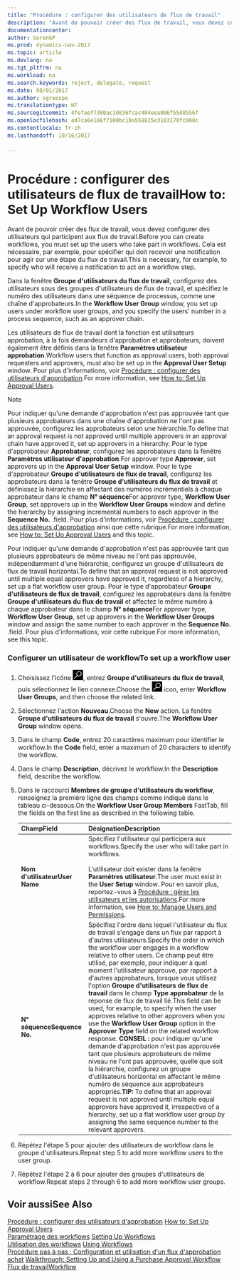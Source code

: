 ```yaml
---
title: "Procédure : configurer des utilisateurs de flux de travail"
description: "Avant de pouvoir créer des flux de travail, vous devez configurer des utilisateurs qui participent aux flux de travail. Cela est nécessaire, par exemple, pour spécifier qui doit recevoir une notification pour agir sur une étape du flux de travail."
documentationcenter: 
author: SorenGP
ms.prod: dynamics-nav-2017
ms.topic: article
ms.devlang: na
ms.tgt_pltfrm: na
ms.workload: na
ms.search.keywords: reject, delegate, request
ms.date: 08/01/2017
ms.author: sgroespe
ms.translationtype: HT
ms.sourcegitcommit: 4fefaef7380ac10836fcac404eea006f55d8556f
ms.openlocfilehash: ed7ca6e166f7100bc19a558825e3103170fc000c
ms.contentlocale: fr-ch
ms.lasthandoff: 10/16/2017

---
```

# <a name="how-to-set-up-workflow-users"></a><span data-ttu-id="418e3-104">Procédure : configurer des utilisateurs de flux de travail</span><span class="sxs-lookup"><span data-stu-id="418e3-104">How to: Set Up Workflow Users</span></span>
<span data-ttu-id="418e3-105">Avant de pouvoir créer des flux de travail, vous devez configurer des utilisateurs qui participent aux flux de travail.</span><span class="sxs-lookup"><span data-stu-id="418e3-105">Before you can create workflows, you must set up the users who take part in workflows.</span></span> <span data-ttu-id="418e3-106">Cela est nécessaire, par exemple, pour spécifier qui doit recevoir une notification pour agir sur une étape du flux de travail.</span><span class="sxs-lookup"><span data-stu-id="418e3-106">This is necessary, for example, to specify who will receive a notification to act on a workflow step.</span></span>  

<span data-ttu-id="418e3-107">Dans la fenêtre **Groupe d'utilisateurs du flux de travail**, configurez des utilisateurs sous des groupes d'utilisateurs de flux de travail, et spécifiez le numéro des utilisateurs dans une séquence de processus, comme une chaîne d'approbateurs.</span><span class="sxs-lookup"><span data-stu-id="418e3-107">In the **Workflow User Group** window, you set up users under workflow user groups, and you specify the users’ number in a process sequence, such as an approver chain.</span></span>  

<span data-ttu-id="418e3-108">Les utilisateurs de flux de travail dont la fonction est utilisateurs approbation, à la fois demandeurs d'approbation et approbateurs, doivent également être définis dans la fenêtre **Paramètres utilisateur approbation**.</span><span class="sxs-lookup"><span data-stu-id="418e3-108">Workflow users that function as approval users, both approval requesters and approvers, must also be set up in the **Approval User Setup** window.</span></span> <span data-ttu-id="418e3-109">Pour plus d'informations, voir [Procédure : configurer des utilisateurs d'approbation](across-how-to-set-up-approval-users.md).</span><span class="sxs-lookup"><span data-stu-id="418e3-109">For more information, see [How to: Set Up Approval Users](across-how-to-set-up-approval-users.md).</span></span>  

> [!NOTE]  
>  <span data-ttu-id="418e3-110">Pour indiquer qu'une demande d'approbation n'est pas approuvée tant que plusieurs approbateurs dans une chaîne d'approbation ne l'ont pas approuvée, configurez les approbateurs selon une hiérarchie.</span><span class="sxs-lookup"><span data-stu-id="418e3-110">To define that an approval request is not approved until multiple approvers in an approval chain have approved it, set up approvers in a hierarchy.</span></span> <span data-ttu-id="418e3-111">Pour le type d'approbateur **Approbateur**, configurez les approbateurs dans la fenêtre **Paramètres utilisateur d'approbation**.</span><span class="sxs-lookup"><span data-stu-id="418e3-111">For approver type **Approver**, set approvers up in the **Approval User Setup** window.</span></span> <span data-ttu-id="418e3-112">Pour le type d'approbateur **Groupe d'utilisateurs de flux de travail**, configurez les approbateurs dans la fenêtre **Groupe d'utilisateurs du flux de travail** et définissez la hiérarchie en affectant des numéros incrémentiels à chaque approbateur dans le champ **N° séquence**</span><span class="sxs-lookup"><span data-stu-id="418e3-112">For approver type, **Workflow User Group**, set approvers up in the **Workflow User Groups** window and define the hierarchy by assigning incremental numbers to each approver in the **Sequence No.**</span></span> <span data-ttu-id="418e3-113">.</span><span class="sxs-lookup"><span data-stu-id="418e3-113">field.</span></span> <span data-ttu-id="418e3-114">Pour plus d'informations, voir [Procédure : configurer des utilisateurs d'approbation](across-how-to-set-up-approval-users.md) ainsi que cette rubrique.</span><span class="sxs-lookup"><span data-stu-id="418e3-114">For more information, see [How to: Set Up Approval Users](across-how-to-set-up-approval-users.md) and this topic.</span></span>  
>   
>  <span data-ttu-id="418e3-115">Pour indiquer qu'une demande d'approbation n'est pas approuvée tant que plusieurs approbateurs de même niveau ne l'ont pas approuvée, indépendamment d'une hiérarchie, configurez un groupe d'utilisateurs de flux de travail horizontal.</span><span class="sxs-lookup"><span data-stu-id="418e3-115">To define that an approval request is not approved until multiple equal approvers have approved it, regardless of a hierarchy, set up a flat workflow user group.</span></span> <span data-ttu-id="418e3-116">Pour le type d'approbateur **Groupe d'utilisateurs de flux de travail**, configurez les approbateurs dans la fenêtre **Groupe d'utilisateurs du flux de travail** et affectez le même numéro à chaque approbateur dans le champ **N° séquence**</span><span class="sxs-lookup"><span data-stu-id="418e3-116">For approver type, **Workflow User Group**, set up approvers in the **Workflow User Groups** window and assign the same number to each approver in the **Sequence No.**</span></span> <span data-ttu-id="418e3-117">.</span><span class="sxs-lookup"><span data-stu-id="418e3-117">field.</span></span> <span data-ttu-id="418e3-118">Pour plus d'informations, voir cette rubrique.</span><span class="sxs-lookup"><span data-stu-id="418e3-118">For more information, see this topic.</span></span>  

### <a name="to-set-up-a-workflow-user"></a><span data-ttu-id="418e3-119">Configurer un utilisateur de workflow</span><span class="sxs-lookup"><span data-stu-id="418e3-119">To set up a workflow user</span></span>  

1. <span data-ttu-id="418e3-120">Choisissez l'icône ![Page ou état pour la recherche](media/ui-search/search_small.png "icône Page ou état pour la recherche"), entrez **Groupe d'utilisateurs du flux de travail**, puis sélectionnez le lien connexe.</span><span class="sxs-lookup"><span data-stu-id="418e3-120">Choose the ![Search for Page or Report](media/ui-search/search_small.png "Search for Page or Report icon") icon, enter **Workflow User Groups**, and then choose the related link.</span></span>  
2. <span data-ttu-id="418e3-121">Sélectionnez l'action **Nouveau**.</span><span class="sxs-lookup"><span data-stu-id="418e3-121">Choose the **New** action.</span></span> <span data-ttu-id="418e3-122">La fenêtre **Groupe d'utilisateurs du flux de travail** s'ouvre.</span><span class="sxs-lookup"><span data-stu-id="418e3-122">The **Workflow User Group** window opens.</span></span>  
3. <span data-ttu-id="418e3-123">Dans le champ **Code**, entrez 20 caractères maximum pour identifier le workflow.</span><span class="sxs-lookup"><span data-stu-id="418e3-123">In the **Code** field, enter a maximum of 20 characters to identify the workflow.</span></span>  
4. <span data-ttu-id="418e3-124">Dans le champ **Description**, décrivez le workflow.</span><span class="sxs-lookup"><span data-stu-id="418e3-124">In the **Description** field, describe the workflow.</span></span>  
5. <span data-ttu-id="418e3-125">Dans le raccourci **Membres de groupe d'utilisateurs du workflow**, renseignez la première ligne des champs comme indiqué dans le tableau ci-dessous.</span><span class="sxs-lookup"><span data-stu-id="418e3-125">On the **Workflow User Group Members** FastTab, fill the fields on the first line as described in the following table.</span></span>  

    |<span data-ttu-id="418e3-126">Champ</span><span class="sxs-lookup"><span data-stu-id="418e3-126">Field</span></span>|<span data-ttu-id="418e3-127">Désignation</span><span class="sxs-lookup"><span data-stu-id="418e3-127">Description</span></span>|  
    |---------------------------------|---------------------------------------|  
    |<span data-ttu-id="418e3-128">**Nom d'utilisateur**</span><span class="sxs-lookup"><span data-stu-id="418e3-128">**User Name**</span></span>|<span data-ttu-id="418e3-129">Spécifiez l'utilisateur qui participera aux workflows.</span><span class="sxs-lookup"><span data-stu-id="418e3-129">Specify the user who will take part in workflows.</span></span><br /><br /> <span data-ttu-id="418e3-130">L'utilisateur doit exister dans la fenêtre **Paramètres utilisateur**.</span><span class="sxs-lookup"><span data-stu-id="418e3-130">The user must exist in the **User Setup** window.</span></span> <span data-ttu-id="418e3-131">Pour en savoir plus, reportez-vous à [Procédure : gérer les utilisateurs et les autorisations](ui-how-users-permissions.md).</span><span class="sxs-lookup"><span data-stu-id="418e3-131">For more information, see [How to: Manage Users and Permissions](ui-how-users-permissions.md).</span></span>|  
    |<span data-ttu-id="418e3-132">**N° séquence**</span><span class="sxs-lookup"><span data-stu-id="418e3-132">**Sequence No.**</span></span>|<span data-ttu-id="418e3-133">Spécifiez l'ordre dans lequel l'utilisateur du flux de travail s'engage dans un flux par rapport à d'autres utilisateurs.</span><span class="sxs-lookup"><span data-stu-id="418e3-133">Specify the order in which the workflow user engages in a workflow relative to other users.</span></span> <span data-ttu-id="418e3-134">Ce champ peut être utilisé, par exemple, pour indiquer à quel moment l'utilisateur approuve, par rapport à d'autres approbateurs, lorsque vous utilisez l'option **Groupe d'utilisateurs de flux de travail** dans le champ **Type approbateur** de la réponse de flux de travail lié.</span><span class="sxs-lookup"><span data-stu-id="418e3-134">This field can be used, for example, to specify when the user approves relative to other approvers when you use the **Workflow User Group** option in the **Approver Type** field on the related workflow response.</span></span> <span data-ttu-id="418e3-135">**CONSEIL :**  pour indiquer qu'une demande d'approbation n'est pas approuvée tant que plusieurs approbateurs de même niveau ne l'ont pas approuvée, quelle que soit la hiérarchie, configurez un groupe d'utilisateurs horizontal en affectant le même numéro de séquence aux approbateurs appropriés.</span><span class="sxs-lookup"><span data-stu-id="418e3-135">**TIP:**  To define that an approval request is not approved until multiple equal approvers have approved it, irrespective of a hierarchy, set up a flat workflow user group by assigning the same sequence number to the relevant approvers.</span></span>|  
6. <span data-ttu-id="418e3-136">Répétez l'étape 5 pour ajouter des utilisateurs de workflow dans le groupe d'utilisateurs.</span><span class="sxs-lookup"><span data-stu-id="418e3-136">Repeat step 5 to add more workflow users to the user group.</span></span>  
7. <span data-ttu-id="418e3-137">Répétez l'étape 2 à 6 pour ajouter des groupes d'utilisateurs de workflow.</span><span class="sxs-lookup"><span data-stu-id="418e3-137">Repeat steps 2 through 6 to add more workflow user groups.</span></span>  

## <a name="see-also"></a><span data-ttu-id="418e3-138">Voir aussi</span><span class="sxs-lookup"><span data-stu-id="418e3-138">See Also</span></span>  
<span data-ttu-id="418e3-139">[Procédure : configurer des utilisateurs d'approbation](across-how-to-set-up-approval-users.md) </span><span class="sxs-lookup"><span data-stu-id="418e3-139">[How to: Set Up Approval Users](across-how-to-set-up-approval-users.md) </span></span>  
<span data-ttu-id="418e3-140">[Paramétrage des workflows](across-set-up-workflows.md) </span><span class="sxs-lookup"><span data-stu-id="418e3-140">[Setting Up Workflows](across-set-up-workflows.md) </span></span>  
<span data-ttu-id="418e3-141">[Utilisation des workflows](across-use-workflows.md) </span><span class="sxs-lookup"><span data-stu-id="418e3-141">[Using Workflows](across-use-workflows.md) </span></span>  
<span data-ttu-id="418e3-142">[Procédure pas à pas : Configuration et utilisation d'un flux d'approbation achat](walkthrough-setting-up-and-using-a-purchase-approval-workflow.md) </span><span class="sxs-lookup"><span data-stu-id="418e3-142">[Walkthrough: Setting Up and Using a Purchase Approval Workflow](walkthrough-setting-up-and-using-a-purchase-approval-workflow.md) </span></span>  
[<span data-ttu-id="418e3-143">Flux de travail</span><span class="sxs-lookup"><span data-stu-id="418e3-143">Workflow</span></span>](across-workflow.md)   


